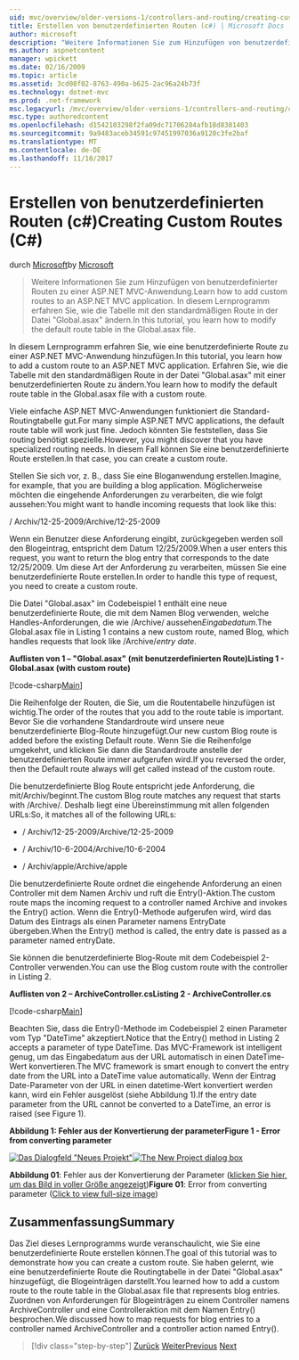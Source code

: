 ```yaml
---
uid: mvc/overview/older-versions-1/controllers-and-routing/creating-custom-routes-cs
title: Erstellen von benutzerdefinierten Routen (c#) | Microsoft Docs
author: microsoft
description: "Weitere Informationen Sie zum Hinzufügen von benutzerdefinierter Routen zu einer ASP.NET MVC-Anwendung. In diesem Lernprogramm erfahren Sie, wie die Tabelle mit den standardmäßigen Route in der Datei \"Global.asax\" ändern."
ms.author: aspnetcontent
manager: wpickett
ms.date: 02/16/2009
ms.topic: article
ms.assetid: 3cd08f02-8763-490a-b625-2ac96a24b73f
ms.technology: dotnet-mvc
ms.prod: .net-framework
msc.legacyurl: /mvc/overview/older-versions-1/controllers-and-routing/creating-custom-routes-cs
msc.type: authoredcontent
ms.openlocfilehash: d1542103298f2fa09dc71706284afb18d8381403
ms.sourcegitcommit: 9a9483aceb34591c97451997036a9120c3fe2baf
ms.translationtype: MT
ms.contentlocale: de-DE
ms.lasthandoff: 11/10/2017
---
```

<a name="creating-custom-routes-c"></a><span data-ttu-id="bc4e5-104">Erstellen von benutzerdefinierten Routen (c#)</span><span class="sxs-lookup"><span data-stu-id="bc4e5-104">Creating Custom Routes (C#)</span></span>
====================
<span data-ttu-id="bc4e5-105">durch [Microsoft](https://github.com/microsoft)</span><span class="sxs-lookup"><span data-stu-id="bc4e5-105">by [Microsoft](https://github.com/microsoft)</span></span>

> <span data-ttu-id="bc4e5-106">Weitere Informationen Sie zum Hinzufügen von benutzerdefinierter Routen zu einer ASP.NET MVC-Anwendung.</span><span class="sxs-lookup"><span data-stu-id="bc4e5-106">Learn how to add custom routes to an ASP.NET MVC application.</span></span> <span data-ttu-id="bc4e5-107">In diesem Lernprogramm erfahren Sie, wie die Tabelle mit den standardmäßigen Route in der Datei "Global.asax" ändern.</span><span class="sxs-lookup"><span data-stu-id="bc4e5-107">In this tutorial, you learn how to modify the default route table in the Global.asax file.</span></span>


<span data-ttu-id="bc4e5-108">In diesem Lernprogramm erfahren Sie, wie eine benutzerdefinierte Route zu einer ASP.NET MVC-Anwendung hinzufügen.</span><span class="sxs-lookup"><span data-stu-id="bc4e5-108">In this tutorial, you learn how to add a custom route to an ASP.NET MVC application.</span></span> <span data-ttu-id="bc4e5-109">Erfahren Sie, wie die Tabelle mit den standardmäßigen Route in der Datei "Global.asax" mit einer benutzerdefinierten Route zu ändern.</span><span class="sxs-lookup"><span data-stu-id="bc4e5-109">You learn how to modify the default route table in the Global.asax file with a custom route.</span></span>

<span data-ttu-id="bc4e5-110">Viele einfache ASP.NET MVC-Anwendungen funktioniert die Standard-Routingtabelle gut.</span><span class="sxs-lookup"><span data-stu-id="bc4e5-110">For many simple ASP.NET MVC applications, the default route table will work just fine.</span></span> <span data-ttu-id="bc4e5-111">Jedoch könnten Sie feststellen, dass Sie routing benötigt spezielle.</span><span class="sxs-lookup"><span data-stu-id="bc4e5-111">However, you might discover that you have specialized routing needs.</span></span> <span data-ttu-id="bc4e5-112">In diesem Fall können Sie eine benutzerdefinierte Route erstellen.</span><span class="sxs-lookup"><span data-stu-id="bc4e5-112">In that case, you can create a custom route.</span></span>

<span data-ttu-id="bc4e5-113">Stellen Sie sich vor, z. B., dass Sie eine Bloganwendung erstellen.</span><span class="sxs-lookup"><span data-stu-id="bc4e5-113">Imagine, for example, that you are building a blog application.</span></span> <span data-ttu-id="bc4e5-114">Möglicherweise möchten die eingehende Anforderungen zu verarbeiten, die wie folgt aussehen:</span><span class="sxs-lookup"><span data-stu-id="bc4e5-114">You might want to handle incoming requests that look like this:</span></span>

<span data-ttu-id="bc4e5-115">/ Archiv/12-25-2009</span><span class="sxs-lookup"><span data-stu-id="bc4e5-115">/Archive/12-25-2009</span></span>

<span data-ttu-id="bc4e5-116">Wenn ein Benutzer diese Anforderung eingibt, zurückgegeben werden soll den Blogeintrag, entspricht dem Datum 12/25/2009.</span><span class="sxs-lookup"><span data-stu-id="bc4e5-116">When a user enters this request, you want to return the blog entry that corresponds to the date 12/25/2009.</span></span> <span data-ttu-id="bc4e5-117">Um diese Art der Anforderung zu verarbeiten, müssen Sie eine benutzerdefinierte Route erstellen.</span><span class="sxs-lookup"><span data-stu-id="bc4e5-117">In order to handle this type of request, you need to create a custom route.</span></span>

<span data-ttu-id="bc4e5-118">Die Datei "Global.asax" im Codebeispiel 1 enthält eine neue benutzerdefinierte Route, die mit dem Namen Blog verwenden, welche Handles-Anforderungen, die wie /Archive/ aussehen*Eingabedatum*.</span><span class="sxs-lookup"><span data-stu-id="bc4e5-118">The Global.asax file in Listing 1 contains a new custom route, named Blog, which handles requests that look like /Archive/*entry date*.</span></span>

<span data-ttu-id="bc4e5-119">**Auflisten von 1 – "Global.asax" (mit benutzerdefinierten Route)**</span><span class="sxs-lookup"><span data-stu-id="bc4e5-119">**Listing 1 - Global.asax (with custom route)**</span></span>

[!code-csharp[Main](creating-custom-routes-cs/samples/sample1.cs)]

<span data-ttu-id="bc4e5-120">Die Reihenfolge der Routen, die Sie, um die Routentabelle hinzufügen ist wichtig.</span><span class="sxs-lookup"><span data-stu-id="bc4e5-120">The order of the routes that you add to the route table is important.</span></span> <span data-ttu-id="bc4e5-121">Bevor Sie die vorhandene Standardroute wird unsere neue benutzerdefinierte Blog-Route hinzugefügt.</span><span class="sxs-lookup"><span data-stu-id="bc4e5-121">Our new custom Blog route is added before the existing Default route.</span></span> <span data-ttu-id="bc4e5-122">Wenn Sie die Reihenfolge umgekehrt, und klicken Sie dann die Standardroute anstelle der benutzerdefinierten Route immer aufgerufen wird.</span><span class="sxs-lookup"><span data-stu-id="bc4e5-122">If you reversed the order, then the Default route always will get called instead of the custom route.</span></span>

<span data-ttu-id="bc4e5-123">Die benutzerdefinierte Blog Route entspricht jede Anforderung, die mit/Archiv/beginnt.</span><span class="sxs-lookup"><span data-stu-id="bc4e5-123">The custom Blog route matches any request that starts with /Archive/.</span></span> <span data-ttu-id="bc4e5-124">Deshalb liegt eine Übereinstimmung mit allen folgenden URLs:</span><span class="sxs-lookup"><span data-stu-id="bc4e5-124">So, it matches all of the following URLs:</span></span>

- <span data-ttu-id="bc4e5-125">/ Archiv/12-25-2009</span><span class="sxs-lookup"><span data-stu-id="bc4e5-125">/Archive/12-25-2009</span></span>

- <span data-ttu-id="bc4e5-126">/ Archiv/10-6-2004</span><span class="sxs-lookup"><span data-stu-id="bc4e5-126">/Archive/10-6-2004</span></span>

- <span data-ttu-id="bc4e5-127">/ Archiv/apple</span><span class="sxs-lookup"><span data-stu-id="bc4e5-127">/Archive/apple</span></span>

<span data-ttu-id="bc4e5-128">Die benutzerdefinierte Route ordnet die eingehende Anforderung an einen Controller mit dem Namen Archiv und ruft die Entry()-Aktion.</span><span class="sxs-lookup"><span data-stu-id="bc4e5-128">The custom route maps the incoming request to a controller named Archive and invokes the Entry() action.</span></span> <span data-ttu-id="bc4e5-129">Wenn die Entry()-Methode aufgerufen wird, wird das Datum des Eintrags als einen Parameter namens EntryDate übergeben.</span><span class="sxs-lookup"><span data-stu-id="bc4e5-129">When the Entry() method is called, the entry date is passed as a parameter named entryDate.</span></span>

<span data-ttu-id="bc4e5-130">Sie können die benutzerdefinierte Blog-Route mit dem Codebeispiel 2-Controller verwenden.</span><span class="sxs-lookup"><span data-stu-id="bc4e5-130">You can use the Blog custom route with the controller in Listing 2.</span></span>

<span data-ttu-id="bc4e5-131">**Auflisten von 2 – ArchiveController.cs**</span><span class="sxs-lookup"><span data-stu-id="bc4e5-131">**Listing 2 - ArchiveController.cs**</span></span>

[!code-csharp[Main](creating-custom-routes-cs/samples/sample2.cs)]

<span data-ttu-id="bc4e5-132">Beachten Sie, dass die Entry()-Methode im Codebeispiel 2 einen Parameter vom Typ "DateTime" akzeptiert.</span><span class="sxs-lookup"><span data-stu-id="bc4e5-132">Notice that the Entry() method in Listing 2 accepts a parameter of type DateTime.</span></span> <span data-ttu-id="bc4e5-133">Das MVC-Framework ist intelligent genug, um das Eingabedatum aus der URL automatisch in einen DateTime-Wert konvertieren.</span><span class="sxs-lookup"><span data-stu-id="bc4e5-133">The MVC framework is smart enough to convert the entry date from the URL into a DateTime value automatically.</span></span> <span data-ttu-id="bc4e5-134">Wenn der Eintrag Date-Parameter von der URL in einen datetime-Wert konvertiert werden kann, wird ein Fehler ausgelöst (siehe Abbildung 1).</span><span class="sxs-lookup"><span data-stu-id="bc4e5-134">If the entry date parameter from the URL cannot be converted to a DateTime, an error is raised (see Figure 1).</span></span>

<span data-ttu-id="bc4e5-135">**Abbildung 1: Fehler aus der Konvertierung der parameter**</span><span class="sxs-lookup"><span data-stu-id="bc4e5-135">**Figure 1 - Error from converting parameter**</span></span>


<span data-ttu-id="bc4e5-136">[![Das Dialogfeld "Neues Projekt"](creating-custom-routes-cs/_static/image1.jpg)](creating-custom-routes-cs/_static/image1.png)</span><span class="sxs-lookup"><span data-stu-id="bc4e5-136">[![The New Project dialog box](creating-custom-routes-cs/_static/image1.jpg)](creating-custom-routes-cs/_static/image1.png)</span></span>

<span data-ttu-id="bc4e5-137">**Abbildung 01**: Fehler aus der Konvertierung der Parameter ([klicken Sie hier, um das Bild in voller Größe angezeigt](creating-custom-routes-cs/_static/image2.png))</span><span class="sxs-lookup"><span data-stu-id="bc4e5-137">**Figure 01**: Error from converting parameter ([Click to view full-size image](creating-custom-routes-cs/_static/image2.png))</span></span>


## <a name="summary"></a><span data-ttu-id="bc4e5-138">Zusammenfassung</span><span class="sxs-lookup"><span data-stu-id="bc4e5-138">Summary</span></span>

<span data-ttu-id="bc4e5-139">Das Ziel dieses Lernprogramms wurde veranschaulicht, wie Sie eine benutzerdefinierte Route erstellen können.</span><span class="sxs-lookup"><span data-stu-id="bc4e5-139">The goal of this tutorial was to demonstrate how you can create a custom route.</span></span> <span data-ttu-id="bc4e5-140">Sie haben gelernt, wie eine benutzerdefinierte Route die Routingtabelle in der Datei "Global.asax" hinzugefügt, die Blogeinträgen darstellt.</span><span class="sxs-lookup"><span data-stu-id="bc4e5-140">You learned how to add a custom route to the route table in the Global.asax file that represents blog entries.</span></span> <span data-ttu-id="bc4e5-141">Zuordnen von Anforderungen für Blogeinträgen zu einem Controller namens ArchiveController und eine Controlleraktion mit dem Namen Entry() besprochen.</span><span class="sxs-lookup"><span data-stu-id="bc4e5-141">We discussed how to map requests for blog entries to a controller named ArchiveController and a controller action named Entry().</span></span>

>[!div class="step-by-step"]
<span data-ttu-id="bc4e5-142">[Zurück](aspnet-mvc-controllers-overview-cs.md)
[Weiter](creating-a-route-constraint-cs.md)</span><span class="sxs-lookup"><span data-stu-id="bc4e5-142">[Previous](aspnet-mvc-controllers-overview-cs.md)
[Next](creating-a-route-constraint-cs.md)</span></span>
